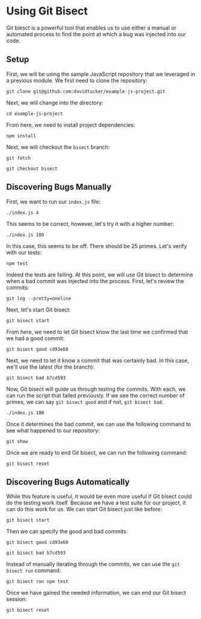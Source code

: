 # Using Git Bisect

Git biesct is a powerful tool that enables us to use either a manual or automated process to find the point at which a bug was injected into our code.

## Setup

First, we will be using the sample JavaScript repository that we leveraged in a previous module.  We first need to clone the repository:
```
git clone git@github.com:davidtucker/example-js-project.git
```

Next, we will change into the directory:
```
cd example-js-project
```

From here, we need to install project dependencies:
```
npm install
```

Next, we will checkout the `bisect` branch:
```
git fetch
```
```
git checkout bisect
```

## Discovering Bugs Manually

First, we want to run our `index.js` file:
```
./index.js 4
```

This seems to be correct, however, let's try it with a higher number:
```
./index.js 100
```

In this case, this seems to be off.  There should be 25 primes.  Let's verify with our tests:
```
npm test
```

Indeed the tests are failing.  At this point, we will use Git bisect to determine when a bad commit was injected into the process.  First, let's review the commits:
```
git log --pretty=oneline
```

Next, let's start Git bisect:
```
git bisect start
```

From here, we need to let Git bisect know the last time we confirmed that we had a good commit:
```
git bisect good cd93e60
```

Next, we need to let it know a commit that was certainly bad.  In this case, we'll use the latest (for the branch):
```
git bisect bad b7cd593
```

Now, Git bisect will guide us through testing the commits.  With each, we can run the script that failed previously. If we see the correct number of primes, we can say `git bisect good` and if not, `git bisect bad`.
```
./index.js 100
```

Once it determines the bad commit, we can use the following command to see what happened to our repository:
```
git show
```

Once we are ready to end Git bisect, we can run the following command:
```
git bisect reset
```

## Discovering Bugs Automatically

While this feature is useful, it would be even more useful if Git bisect could do the testing work itself.  Because we have a test suite for our project, it can do this work for us. We can start Git bisect just like before:
```
git bisect start
```

Then we can specify the good and bad commits:
```
git bisect good cd93e60
```
```
git bisect bad b7cd593
```

Instead of manually iterating through the commits, we can use the `git bisect run` command:
```
git bisect run npm test
```

Once we have gained the needed information, we can end our Git bisect session:
```
git bisect reset
```
